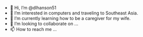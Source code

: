 - 👋 Hi, I’m @dlhanson51
- 👀 I’m interested in computers and traveling to Southeast Asia.
- 🌱 I’m currently learning how to be a caregiver for my wife.
- 💞️ I’m looking to collaborate on ...
- 📫 How to reach me ...

<!---
dlhanson51/dlhanson51 is a ✨ special ✨ repository because its `README.md` (this file) appears on your GitHub profile.
You can click the Preview link to take a look at your changes.
--->
